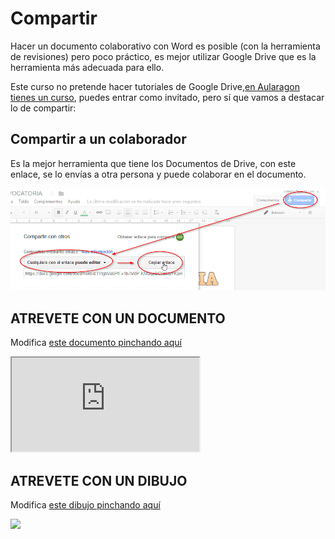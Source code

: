 # Compartir

Hacer un documento colaborativo con Word es posible (con la herramienta de revisiones) pero poco práctico, es mejor utilizar Google Drive que es la herramienta más adecuada para ello.

Este curso no pretende hacer tutoriales de Google Drive,[en Aularagon tienes un curso](http://moodle.catedu.es/course/view.php?id=54), puedes entrar como invitado, pero sí que vamos a destacar lo de compartir:

## Compartir a un colaborador

Es la mejor herramienta que tiene los Documentos de Drive, con este enlace, se lo envías a otra persona y puede colaborar en el documento.

![](img/2017-01-28_18_36_59-Copia_de_AULARAGON_SEGUNDA-CONVOCATORIA_-_Documentos_de_Google.png)

## ATREVETE CON UN DOCUMENTO

Modifica [este documento pinchando aquí](https://docs.google.com/document/d/1bu1apdbeQ69VH2bBJYrJZxn9BXGE9TY6m0hyVAHBmMI/edit?usp=sharing)

<iframe src="https://docs.google.com/document/d/e/2PACX-1vTfs9ZhMC0KSNoSHpqwdbf2626OlfVL-KBch1CORgamG4N9_tZcN2bevR69_vu6j64AYW5Ae9nASwTs/pub?embedded=true"></iframe>

## ATREVETE CON UN DIBUJO

Modifica [este dibujo pinchando aquí](https://docs.google.com/drawings/d/1gffyIG6EAikhO8fJyfxjOtnpwA2GJjCjNG5Wo9aZG0c/edit?usp=sharing)

![](https://docs.google.com/drawings/d/e/2PACX-1vQosINPFqxtcIRmhieu0YFjqFdwHjMXfrO4EQmwQzl51gmU6CATB6H7ZU8kfTyRfNj1WRTvWqmhxAjS/pub?w=960&h=720)